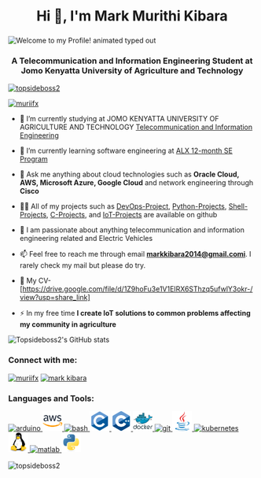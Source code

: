 <h1 align="center">Hi 👋, I'm Mark Murithi Kibara</h1>

<img src="https://readme-typing-svg.demolab.com?font=Operator+Mono&size=27&duration=2800&pause=2000&color=FAFAFA&center=true&vCenter=true&width=940&height=50&lines=Welcome+to+my+Profile!" align="middle" alt="Welcome to my Profile! animated typed out">
<h3 align="center">A Telecommunication and Information Engineering Student at Jomo Kenyatta University of Agriculture and Technology</h3>

<p align="left"> <a href="https://github.com/ryo-ma/github-profile-trophy"><img src="https://github-profile-trophy.vercel.app/?username=topsideboss2" alt="topsideboss2" /></a> </p>

<p align="left"> <a href="https://twitter.com/muriifx" target="blank"><img src="https://img.shields.io/twitter/follow/muriifx?logo=twitter&style=for-the-badge" alt="muriifx" /></a> </p>

- 🔭 I’m currently studying at JOMO KENYATTA UNIVERSITY OF AGRICULTURE AND TECHNOLOGY [Telecommunication and Information Engineering](http://www.jkuat.ac.ke/)

- 🌱 I’m currently learning software engineering at [ALX 12-month SE Program](https://www.alxafrica.com/software-engineering-2022/?utm_source=Google&utm_medium=cpc&utm_campaign=gt-ke-search-lead-gen-se&gclid=Cj0KCQjw0oyYBhDGARIsAMZEuMt-Ic317R7qK8cu55RitlIsi7QSKwdHM03FJjbKyfR99FU_IdDDyLcaAiAMEALw_wcB)

- 🤝 Ask me anything about cloud technologies such as **Oracle Cloud, AWS, Microsoft Azure, Google Cloud** and network engineering through **Cisco**

- 👨‍💻 All of my projects such as [DevOps-Project](https://github.com/Topsideboss2/Backend-DevOps-Projects), [Python-Projects](https://github.com/Topsideboss2/Python-Projects), [Shell-Projects](https://github.com/Topsideboss2/Shell-Projects), [C-Projects](https://github.com/Topsideboss2/C-Projects), and [IoT-Projects](https://github.com/Topsideboss2/IoT-Projects) are available on github

- 💬 I am passionate about anything telecommunication and information engineering related and Electric Vehicles

- 📫 Feel free to reach me through email **markkibara2014@gmail.comi**. I rarely check my mail but please do try.

- 📄 My CV-[https://drive.google.com/file/d/1Z9hoFu3e1V1EIRX6SThzq5ufwlY3okr-/view?usp=share_link]

- ⚡ In my free time **I create IoT solutions to common problems affecting my community in agriculture**

![Topsideboss2's GitHub stats](https://github-readme-stats.vercel.app/api?username=Topsideboss2&hide=stars)
<h3 align="left">Connect with me:</h3>
<p align="left">
<a href="https://twitter.com/muriifx" target="blank"><img align="center" src="https://raw.githubusercontent.com/rahuldkjain/github-profile-readme-generator/master/src/images/icons/Social/twitter.svg" alt="muriifx" height="30" width="40" /></a>
<a href="https://linkedin.com/in/mark kibara" target="blank"><img align="center" src="https://raw.githubusercontent.com/rahuldkjain/github-profile-readme-generator/master/src/images/icons/Social/linked-in-alt.svg" alt="mark kibara" height="30" width="40" /></a>
</p>

<h3 align="left">Languages and Tools:</h3>
<p align="left"> <a href="https://www.arduino.cc/" target="_blank" rel="noreferrer"> <img src="https://cdn.worldvectorlogo.com/logos/arduino-1.svg" alt="arduino" width="40" height="40"/> </a> <a href="https://aws.amazon.com" target="_blank" rel="noreferrer"> <img src="https://raw.githubusercontent.com/devicons/devicon/master/icons/amazonwebservices/amazonwebservices-original-wordmark.svg" alt="aws" width="40" height="40"/> </a> <a href="https://www.gnu.org/software/bash/" target="_blank" rel="noreferrer"> <img src="https://www.vectorlogo.zone/logos/gnu_bash/gnu_bash-icon.svg" alt="bash" width="40" height="40"/> </a> <a href="https://www.cprogramming.com/" target="_blank" rel="noreferrer"> <img src="https://raw.githubusercontent.com/devicons/devicon/master/icons/c/c-original.svg" alt="c" width="40" height="40"/> </a> <a href="https://www.w3schools.com/cpp/" target="_blank" rel="noreferrer"> <img src="https://raw.githubusercontent.com/devicons/devicon/master/icons/cplusplus/cplusplus-original.svg" alt="cplusplus" width="40" height="40"/> </a> <a href="https://www.docker.com/" target="_blank" rel="noreferrer"> <img src="https://raw.githubusercontent.com/devicons/devicon/master/icons/docker/docker-original-wordmark.svg" alt="docker" width="40" height="40"/> </a> <a href="https://git-scm.com/" target="_blank" rel="noreferrer"> <img src="https://www.vectorlogo.zone/logos/git-scm/git-scm-icon.svg" alt="git" width="40" height="40"/> </a> <a href="https://www.java.com" target="_blank" rel="noreferrer"> <img src="https://raw.githubusercontent.com/devicons/devicon/master/icons/java/java-original.svg" alt="java" width="40" height="40"/> </a> <a href="https://kubernetes.io" target="_blank" rel="noreferrer"> <img src="https://www.vectorlogo.zone/logos/kubernetes/kubernetes-icon.svg" alt="kubernetes" width="40" height="40"/> </a> <a href="https://www.linux.org/" target="_blank" rel="noreferrer"> <img src="https://raw.githubusercontent.com/devicons/devicon/master/icons/linux/linux-original.svg" alt="linux" width="40" height="40"/> </a> <a href="https://www.mathworks.com/" target="_blank" rel="noreferrer"> <img src="https://upload.wikimedia.org/wikipedia/commons/2/21/Matlab_Logo.png" alt="matlab" width="40" height="40"/> </a> <a href="https://www.python.org" target="_blank" rel="noreferrer"> <img src="https://raw.githubusercontent.com/devicons/devicon/master/icons/python/python-original.svg" alt="python" width="40" height="40"/> </a> </p>

<p><img align="center" src="https://github-readme-stats.vercel.app/api/top-langs?username=topsideboss2&show_icons=true&locale=en&layout=compact" alt="topsideboss2" /></p>

